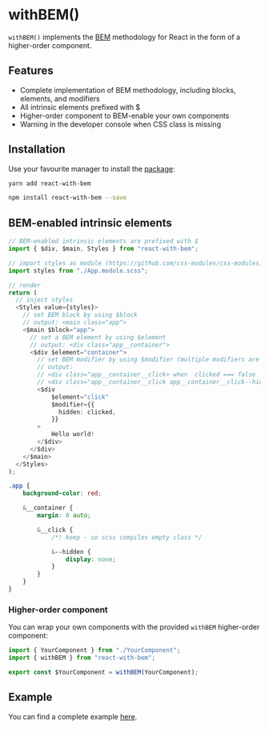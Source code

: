 # withBEM()

`withBEM()` implements the [BEM](http://getbem.com/) methodology for React in the form of a higher-order component.

## Features

-   Complete implementation of BEM methodology, including blocks, elements, and modifiers
-   All intrinsic elements prefixed with $
-   Higher-order component to BEM-enable your own components
-   Warning in the developer console when CSS class is missing

## Installation

Use your favourite manager to install the [package](https://www.npmjs.com/package/react-with-bem):

```sh
yarn add react-with-bem
```

```sh
npm install react-with-bem --save
```

## BEM-enabled intrinsic elements

```typescript
// BEM-enabled intrinsic elements are prefixed with $
import { $div, $main, Styles } from "react-with-bem";

// import styles as module (https://github.com/css-modules/css-modules)
import styles from "./App.module.scss";

// render
return (
  // inject styles
  <Styles value={styles}>
    // set BEM block by using $block
    // output: <main class="app">
    <$main $block="app">
      // set a BEM element by using $element
      // output: <div class="app__container">
      <$div $element="container">
        // set BEM modifier by using $modifier (multiple modifiers are possible)
        // output:
        // <div class="app__container__click> when  clicked === false
        // <div class="app__container__click app__container__click--hidden"> when clicked === true
        <$div
            $element="click"
            $modifier={{
              hidden: clicked,
            }}
        >
            Hello world!
        </$div>
      </$div>
    </$main>
  </Styles>
);
```

```css
.app {
    background-color: red;

    &__container {
        margin: 0 auto;

        &__click {
            /*! keep - so scss compiles empty class */

            &--hidden {
                display: none;
            }
        }
    }
}
```

### Higher-order component

You can wrap your own components with the provided `withBEM` higher-order component:

```typescript
import { YourComponent } from "./YourComponent";
import { withBEM } from "react-with-bem";

export const $YourComponent = withBEM(YourComponent);
```

## Example

You can find a complete example [here](example).
